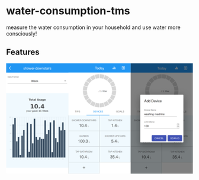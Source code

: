 # water-consumption-tms
measure the water consumption in your household and use water more consciously!

## Features
![screenshot](screenshots/app01.png)
<br/>

